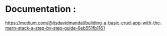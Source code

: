 # Documentation :
https://medium.com/@itsdavidmandal/building-a-basic-crud-app-with-the-mern-stack-a-step-by-step-guide-6eb551fb1161
